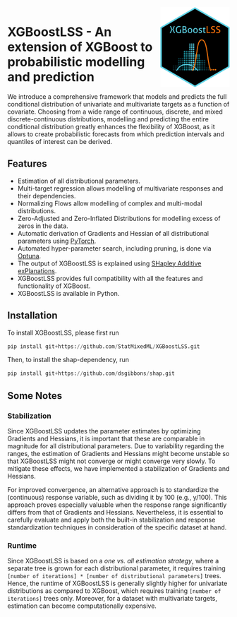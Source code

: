 <img align="right" width="156.5223" height="181.3" src="XGBoostLSS_inv.png">

# XGBoostLSS - An extension of XGBoost to probabilistic modelling and prediction
We introduce a comprehensive framework that models and predicts the full conditional distribution of univariate and multivariate targets as a function of covariate. Choosing from a wide range of continuous, discrete, and mixed discrete-continuous distributions, modelling and predicting the entire conditional distribution greatly enhances the flexibility of XGBoost, as it allows to create probabilistic forecasts from which prediction intervals and quantiles of interest can be derived.

## Features
- Estimation of all distributional parameters. <br/>
- Multi-target regression allows modelling of multivariate responses and their dependencies. <br/>
- Normalizing Flows allow modelling of complex and multi-modal distributions. <br/>
- Zero-Adjusted and Zero-Inflated Distributions for modelling excess of zeros in the data. <br/>
- Automatic derivation of Gradients and Hessian of all distributional parameters using [PyTorch](https://pytorch.org/docs/stable/autograd.html). <br/>
- Automated hyper-parameter search, including pruning, is done via [Optuna](https://optuna.org/). <br/>
- The output of XGBoostLSS is explained using [SHapley Additive exPlanations](https://github.com/dsgibbons/shap). <br/>
- XGBoostLSS provides full compatibility with all the features and functionality of XGBoost. <br/>
- XGBoostLSS is available in Python. <br/>

## Installation
To install XGBoostLSS, please first run
```python
pip install git+https://github.com/StatMixedML/XGBoostLSS.git
```
Then, to install the shap-dependency, run
```python
pip install git+https://github.com/dsgibbons/shap.git
```

## Some Notes
### Stabilization
Since XGBoostLSS updates the parameter estimates by optimizing Gradients and Hessians, it is important that these are comparable in magnitude for all distributional parameters. Due to variability regarding the ranges, the estimation of Gradients and Hessians might become unstable so that XGBoostLSS might not converge or might converge very slowly. To mitigate these effects, we have implemented a stabilization of Gradients and Hessians. 

For improved convergence, an alternative approach is to standardize the (continuous) response variable, such as dividing it by 100 (e.g., y/100). This approach proves especially valuable when the response range significantly differs from that of Gradients and Hessians. Nevertheless, it is essential to carefully evaluate and apply both the built-in stabilization and response standardization techniques in consideration of the specific dataset at hand.

### Runtime
Since XGBoostLSS is based on a *one vs. all estimation strategy*, where a separate tree is grown for each distributional parameter, it requires training ```[number of iterations] * [number of distributional parameters]``` trees. Hence, the runtime of XGBoostLSS is generally slightly higher for univariate distributions as compared to XGBoost, which requires training ```[number of iterations]``` trees only. Moreover, for a dataset with multivariate targets, estimation can become computationally expensive.

